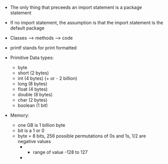 * The only thing that preceeds an import statement is a package statement 
* If no import statement, the assumption is that the import statement is the default package
* Classes --> methods --> code 
* printf stands for print formatted 

* Primitive Data types: 
    * byte
    * short (2 bytes) 
    * int (4 bytes) (+ or - 2 billion)
    * long (8 bytes)
    * float (4 bytes)
    * double (8 bytes)
    * char (2 bytes)
    * boolean (1 bit)

* Memory: 
    * one GB is 1 billion byte
    * bit is a 1 or 0
    * byte = 8 bits, 256 possible permutations of 0s and 1s, 1/2 are negative values 
      * - range of value -128 to 127 
      - 